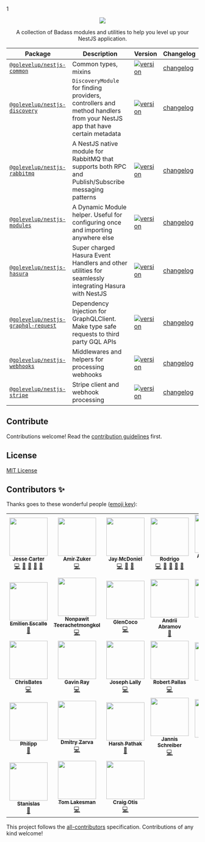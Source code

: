 
1
<p align="center">
    <image src="golevelup-nest-logo.svg">
</p>

<p align="center">
A collection of Badass modules and utilities to help you level up your NestJS application. 
</p>

<p align="center">
</p>

| Package                                                           | Description                                                                                                              | Version                                                                                                                                           | Changelog                                            |
| ----------------------------------------------------------------- | ------------------------------------------------------------------------------------------------------------------------ | ------------------------------------------------------------------------------------------------------------------------------------------------- | ---------------------------------------------------- |
| [`@golevelup/nestjs-common`](./packages/common)                   | Common types, mixins                                                                                                     | [![version](https://img.shields.io/npm/v/@golevelup/nestjs-common.svg)](https://www.npmjs.com/package/@golevelup/nestjs-common)                   | [changelog](./packages/common/CHANGELOG.md)          |
| [`@golevelup/nestjs-discovery`](./packages/discovery)             | `DiscoveryModule` for finding providers, controllers and method handlers from your NestJS app that have certain metadata | [![version](https://img.shields.io/npm/v/@golevelup/nestjs-discovery.svg)](https://www.npmjs.com/package/@golevelup/nestjs-discovery)             | [changelog](./packages/discovery/CHANGELOG.md)       |
| [`@golevelup/nestjs-rabbitmq`](./packages/rabbitmq)               | A NestJS native module for RabbitMQ that supports both RPC and Publish/Subscribe messaging patterns                      | [![version](https://img.shields.io/npm/v/@golevelup/nestjs-rabbitmq.svg)](https://www.npmjs.com/package/@golevelup/nestjs-rabbitmq)               | [changelog](./packages/rabbitmq/CHANGELOG.md)        |
| [`@golevelup/nestjs-modules`](./packages/modules)                 | A Dynamic Module helper. Useful for configuring once and importing anywhere else                                         | [![version](https://img.shields.io/npm/v/@golevelup/nestjs-modules.svg)](https://www.npmjs.com/package/@golevelup/nestjs-modules)                 | [changelog](./packages/modules/CHANGELOG.md)         |
| [`@golevelup/nestjs-hasura`](./packages/hasura)                   | Super charged Hasura Event Handlers and other utilities for seamlessly integrating Hasura with NestJS                    | [![version](https://img.shields.io/npm/v/@golevelup/nestjs-hasura.svg)](https://www.npmjs.com/package/@golevelup/nestjs-hasura)                   | [changelog](./packages/hasura/CHANGELOG.md)          |
| [`@golevelup/nestjs-graphql-request`](./packages/graphql-request) | Dependency Injection for GraphQLClient. Make type safe requests to third party GQL APIs                                  | [![version](https://img.shields.io/npm/v/@golevelup/nestjs-graphql-request.svg)](https://www.npmjs.com/package/@golevelup/nestjs-graphql-request) | [changelog](./packages/graphql-request/CHANGELOG.md) |
| [`@golevelup/nestjs-webhooks`](./packages/webhooks)               | Middlewares and helpers for processing webhooks                                                                          | [![version](https://img.shields.io/npm/v/@golevelup/nestjs-webhooks.svg)](https://www.npmjs.com/package/@golevelup/nestjs-webhooks)               | [changelog](./packages/webhooks/CHANGELOG.md)        |
| [`@golevelup/nestjs-stripe`](./packages/stripe)                   | Stripe client and webhook processing                                                                                     | [![version](https://img.shields.io/npm/v/@golevelup/nestjs-stripe.svg)](https://www.npmjs.com/package/@golevelup/nestjs-stripe)                   | [changelog](./packages/stripe/CHANGELOG.md)          |

## Contribute

Contributions welcome! Read the [contribution guidelines](CONTRIBUTING.md) first.

## License

[MIT License](LICENSE)

## Contributors ✨

Thanks goes to these wonderful people ([emoji key](https://allcontributors.org/docs/en/emoji-key)):

<!-- ALL-CONTRIBUTORS-LIST:START - Do not remove or modify this section -->
<!-- prettier-ignore-start -->
<!-- markdownlint-disable -->
<table>
  <tr>
    <td align="center"><a href="https://github.com/WonderPanda"><img src="https://avatars.githubusercontent.com/u/3631771?v=4?s=100" width="100px;" alt=""/><br /><sub><b>Jesse Carter</b></sub></a><br /><a href="https://github.com/golevelup/nestjs/commits?author=WonderPanda" title="Code">💻</a> <a href="#ideas-WonderPanda" title="Ideas, Planning, & Feedback">🤔</a> <a href="https://github.com/golevelup/nestjs/issues?q=author%3AWonderPanda" title="Bug reports">🐛</a> <a href="https://github.com/golevelup/nestjs/commits?author=WonderPanda" title="Documentation">📖</a> <a href="https://github.com/golevelup/nestjs/pulls?q=is%3Apr+reviewed-by%3AWonderPanda" title="Reviewed Pull Requests">👀</a></td>
    <td align="center"><a href="https://github.com/azuker"><img src="https://avatars.githubusercontent.com/u/16463911?v=4?s=100" width="100px;" alt=""/><br /><sub><b>Amir Zuker</b></sub></a><br /><a href="https://github.com/golevelup/nestjs/commits?author=azuker" title="Code">💻</a></td>
    <td align="center"><a href="https://github.com/jmcdo29"><img src="https://avatars.githubusercontent.com/u/28268680?v=4?s=100" width="100px;" alt=""/><br /><sub><b>Jay McDoniel</b></sub></a><br /><a href="https://github.com/golevelup/nestjs/commits?author=jmcdo29" title="Code">💻</a> <a href="https://github.com/golevelup/nestjs/commits?author=jmcdo29" title="Documentation">📖</a> <a href="#ideas-jmcdo29" title="Ideas, Planning, & Feedback">🤔</a></td>
    <td align="center"><a href="https://github.com/underfisk"><img src="https://avatars.githubusercontent.com/u/15980884?v=4?s=100" width="100px;" alt=""/><br /><sub><b>Rodrigo</b></sub></a><br /><a href="https://github.com/golevelup/nestjs/commits?author=underfisk" title="Code">💻</a> <a href="https://github.com/golevelup/nestjs/commits?author=underfisk" title="Documentation">📖</a> <a href="https://github.com/golevelup/nestjs/issues?q=author%3Aunderfisk" title="Bug reports">🐛</a> <a href="#ideas-underfisk" title="Ideas, Planning, & Feedback">🤔</a> <a href="https://github.com/golevelup/nestjs/pulls?q=is%3Apr+reviewed-by%3Aunderfisk" title="Reviewed Pull Requests">👀</a></td>
    <td align="center"><a href="https://github.com/arjenvdhave"><img src="https://avatars.githubusercontent.com/u/4239126?v=4?s=100" width="100px;" alt=""/><br /><sub><b>Arjen van der Have</b></sub></a><br /><a href="https://github.com/golevelup/nestjs/commits?author=arjenvdhave" title="Code">💻</a></td>
    <td align="center"><a href="https://jeremylvln.fr/"><img src="https://avatars.githubusercontent.com/u/6763873?v=4?s=100" width="100px;" alt=""/><br /><sub><b>Jérémy Levilain</b></sub></a><br /><a href="https://github.com/golevelup/nestjs/commits?author=IamBlueSlime" title="Code">💻</a> <a href="#ideas-IamBlueSlime" title="Ideas, Planning, & Feedback">🤔</a></td>
    <td align="center"><a href="https://github.com/perf2711"><img src="https://avatars.githubusercontent.com/u/9085864?v=4?s=100" width="100px;" alt=""/><br /><sub><b>Sebastian Alex</b></sub></a><br /><a href="https://github.com/golevelup/nestjs/commits?author=perf2711" title="Code">💻</a></td>
  </tr>
  <tr>
    <td align="center"><a href="https://www.escemi.com/"><img src="https://avatars.githubusercontent.com/u/314088?v=4?s=100" width="100px;" alt=""/><br /><sub><b>Emilien Escalle</b></sub></a><br /><a href="https://github.com/golevelup/nestjs/commits?author=neilime" title="Documentation">📖</a></td>
    <td align="center"><a href="https://github.com/n3n"><img src="https://avatars.githubusercontent.com/u/5567955?v=4?s=100" width="100px;" alt=""/><br /><sub><b>Nonpawit Teerachetmongkol</b></sub></a><br /><a href="https://github.com/golevelup/nestjs/commits?author=n3n" title="Code">💻</a></td>
    <td align="center"><a href="https://github.com/danocmx"><img src="https://avatars.githubusercontent.com/u/43742709?v=4?s=100" width="100px;" alt=""/><br /><sub><b>GlenCoco</b></sub></a><br /><a href="https://github.com/golevelup/nestjs/commits?author=danocmx" title="Code">💻</a></td>
    <td align="center"><a href="https://stackoverflow.com/users/5091346/andrii-abramov"><img src="https://avatars.githubusercontent.com/u/11317222?v=4?s=100" width="100px;" alt=""/><br /><sub><b>Andrii Abramov</b></sub></a><br /><a href="https://github.com/golevelup/nestjs/commits?author=aaabramov" title="Documentation">📖</a></td>
    <td align="center"><a href="https://github.com/ABZ0"><img src="https://avatars.githubusercontent.com/u/38118193?v=4?s=100" width="100px;" alt=""/><br /><sub><b>Abdallah Hemedah</b></sub></a><br /><a href="https://github.com/golevelup/nestjs/commits?author=ABZ0" title="Documentation">📖</a></td>
    <td align="center"><a href="https://github.com/vaidashi"><img src="https://avatars.githubusercontent.com/u/25907721?v=4?s=100" width="100px;" alt=""/><br /><sub><b>Ashish Vaid</b></sub></a><br /><a href="https://github.com/golevelup/nestjs/commits?author=vaidashi" title="Code">💻</a></td>
    <td align="center"><a href="http://be.groovie.org/"><img src="https://avatars.githubusercontent.com/u/100193?v=4?s=100" width="100px;" alt=""/><br /><sub><b>Ben Bangert</b></sub></a><br /><a href="https://github.com/golevelup/nestjs/commits?author=bbangert" title="Code">💻</a></td>
  </tr>
  <tr>
    <td align="center"><a href="https://github.com/ChrisBates"><img src="https://avatars.githubusercontent.com/u/50668839?v=4?s=100" width="100px;" alt=""/><br /><sub><b>ChrisBates</b></sub></a><br /><a href="https://github.com/golevelup/nestjs/commits?author=ChrisBates" title="Code">💻</a></td>
    <td align="center"><a href="https://github.com/GavinRay97"><img src="https://avatars.githubusercontent.com/u/26604994?v=4?s=100" width="100px;" alt=""/><br /><sub><b>Gavin Ray</b></sub></a><br /><a href="https://github.com/golevelup/nestjs/commits?author=GavinRay97" title="Code">💻</a></td>
    <td align="center"><a href="https://github.com/jlally21"><img src="https://avatars.githubusercontent.com/u/17992893?v=4?s=100" width="100px;" alt=""/><br /><sub><b>Joseph Lally</b></sub></a><br /><a href="https://github.com/golevelup/nestjs/commits?author=jlally21" title="Code">💻</a></td>
    <td align="center"><a href="https://github.com/robertpallas"><img src="https://avatars.githubusercontent.com/u/1502325?v=4?s=100" width="100px;" alt=""/><br /><sub><b>Robert Pallas</b></sub></a><br /><a href="https://github.com/golevelup/nestjs/commits?author=robertpallas" title="Code">💻</a></td>
    <td align="center"><a href="https://priyashpatil.com/"><img src="https://avatars.githubusercontent.com/u/38959321?v=4?s=100" width="100px;" alt=""/><br /><sub><b>Priyash Patil</b></sub></a><br /><a href="https://github.com/golevelup/nestjs/commits?author=priyashpatil" title="Documentation">📖</a></td>
    <td align="center"><a href="https://github.com/tomjdickson"><img src="https://avatars.githubusercontent.com/u/44155439?v=4?s=100" width="100px;" alt=""/><br /><sub><b>Tom Dickson</b></sub></a><br /><a href="https://github.com/golevelup/nestjs/commits?author=tomjdickson" title="Documentation">📖</a></td>
    <td align="center"><a href="https://github.com/timoklingenhoefer"><img src="https://avatars.githubusercontent.com/u/39903601?v=4?s=100" width="100px;" alt=""/><br /><sub><b>timoklingenhoefer</b></sub></a><br /><a href="https://github.com/golevelup/nestjs/commits?author=timoklingenhoefer" title="Code">💻</a></td>
  </tr>
  <tr>
    <td align="center"><a href="https://github.com/steinroe"><img src="https://avatars.githubusercontent.com/u/19429600?v=4?s=100" width="100px;" alt=""/><br /><sub><b>Philipp</b></sub></a><br /><a href="https://github.com/golevelup/nestjs/commits?author=steinroe" title="Documentation">📖</a></td>
    <td align="center"><a href="https://github.com/zarv1k"><img src="https://avatars.githubusercontent.com/u/6296643?v=4?s=100" width="100px;" alt=""/><br /><sub><b>Dmitry Zarva</b></sub></a><br /><a href="https://github.com/golevelup/nestjs/commits?author=zarv1k" title="Code">💻</a></td>
    <td align="center"><a href="https://github.com/nosyminotaur"><img src="https://avatars.githubusercontent.com/u/41340243?v=4?s=100" width="100px;" alt=""/><br /><sub><b>Harsh Pathak</b></sub></a><br /><a href="https://github.com/golevelup/nestjs/commits?author=nosyminotaur" title="Documentation">📖</a></td>
    <td align="center"><a href="https://lietzau-consulting.de/"><img src="https://avatars.githubusercontent.com/u/27278807?v=4?s=100" width="100px;" alt=""/><br /><sub><b>Jannis Schreiber</b></sub></a><br /><a href="https://github.com/golevelup/nestjs/commits?author=j-schreiber" title="Code">💻</a></td>
    <td align="center"><a href="https://www.linkedin.com/in/nelson-bwogora-b0965713/"><img src="https://avatars.githubusercontent.com/u/13407936?v=4?s=100" width="100px;" alt=""/><br /><sub><b>Nelson Bwogora</b></sub></a><br /><a href="https://github.com/golevelup/nestjs/commits?author=nelsonBlack" title="Documentation">📖</a></td>
    <td align="center"><a href="https://github.com/zerobig"><img src="https://avatars.githubusercontent.com/u/3147314?v=4?s=100" width="100px;" alt=""/><br /><sub><b>zerobig</b></sub></a><br /><a href="https://github.com/golevelup/nestjs/commits?author=zerobig" title="Code">💻</a></td>
    <td align="center"><a href="https://sudocodes.vercel.app/"><img src="https://avatars.githubusercontent.com/u/37955249?v=4?s=100" width="100px;" alt=""/><br /><sub><b>Orim Dominic Adah</b></sub></a><br /><a href="https://github.com/golevelup/nestjs/commits?author=sudo-kaizen" title="Documentation">📖</a></td>
  </tr>
  <tr>
    <td align="center"><a href="https://stanislas.blog/"><img src="https://avatars.githubusercontent.com/u/11699655?v=4?s=100" width="100px;" alt=""/><br /><sub><b>Stanislas</b></sub></a><br /><a href="https://github.com/golevelup/nestjs/commits?author=angristan" title="Documentation">📖</a></td>
    <td align="center"><a href="http://tom.lakesman.co.uk/"><img src="https://avatars.githubusercontent.com/u/1367638?v=4?s=100" width="100px;" alt=""/><br /><sub><b>Tom Lakesman</b></sub></a><br /><a href="https://github.com/golevelup/nestjs/commits?author=bugsduggan" title="Code">💻</a></td>
    <td align="center"><a href="https://www.craigotis.com/"><img src="https://avatars.githubusercontent.com/u/1620098?v=4?s=100" width="100px;" alt=""/><br /><sub><b>Craig Otis</b></sub></a><br /><a href="https://github.com/golevelup/nestjs/commits?author=craigotis" title="Code">💻</a></td>
  </tr>
</table>

<!-- markdownlint-restore -->
<!-- prettier-ignore-end -->

<!-- ALL-CONTRIBUTORS-LIST:END -->

This project follows the [all-contributors](https://github.com/all-contributors/all-contributors) specification. Contributions of any kind welcome!
